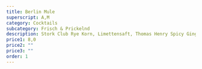 ```yaml
---
title: Berlin Mule
superscript: A,M
category: Cocktails
subcategory: Frisch & Prickelnd
description: Stork Club Rye Korn, Limettensaft, Thomas Henry Spicy Ginger, Gurke
price1: 8,0
price2: ""
price3: ""
order: 1
---
```

